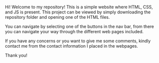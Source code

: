 Hi! Welcome to my repository! This is a simple website where HTML, CSS, and JS is present. This project can be viewed by simply downloading the repository folder and opening one of the HTML files.

You can navigate by selecting one of the buttons in the nav bar, from there you can navigate your way through the different web pages included. 

If you have any concerns or you want to give me some comments, kindly contact me from the contact information I placed in the webpages. 

Thank you!
